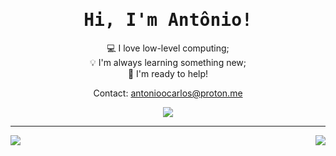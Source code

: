 <div align="center">
  
# <samp>Hi, I'm Antônio!</samp>
</div>
<div align="center">
  💻 I love low-level computing; <br />
  💡 I'm always learning something new; <br />
  💬 I'm ready to help!

<br />

Contact: antonioocarlos@proton.me
</div>

<div align="center">
  <img src="https://komarev.com/ghpvc?username=JuniorBecari10&label=Profile%20Views&color=2F2E41&style=flat">
</div>

---

<img align="left" src="https://github-readme-stats.vercel.app/api/?username=JuniorBecari10&show_icons=true&count_private=true&theme=transparent">
<img align="right" src="https://github-readme-stats.vercel.app/api/top-langs/?username=JuniorBecari10&langs_count=5&theme=transparent&layout=compact">
